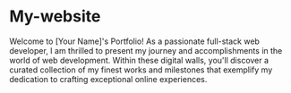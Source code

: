 # My-website
Welcome to [Your Name]'s Portfolio!  As a passionate full-stack web developer, I am thrilled to present my journey and accomplishments in the world of web development. Within these digital walls, you'll discover a curated collection of my finest works and milestones that exemplify my dedication to crafting exceptional online experiences.
